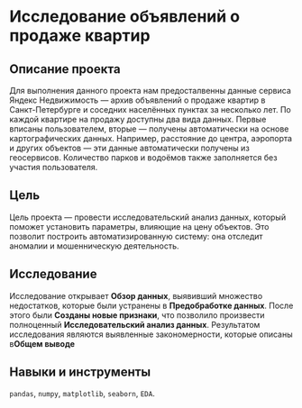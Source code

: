 # Исследование объявлений о продаже квартир

## Описание проекта

Для выполнения данного проекта нам предосталвенны данные сервиса Яндекс Недвижимость — архив объявлений о продаже квартир в Санкт-Петербурге и соседних населённых пунктах за несколько лет. 
По каждой квартире на продажу доступны два вида данных. Первые вписаны пользователем, вторые — получены автоматически на основе картографических данных. Например, расстояние до центра, аэропорта и других объектов — эти данные автоматически получены из геосервисов. Количество парков и водоёмов также заполняется без участия пользователя.

## Цель

Цель проекта — провести исследовательский анализ данных, который поможет установить параметры, влияющие на цену объектов. Это позволит построить автоматизированную систему: она отследит аномалии и мошенническую деятельность. 

## Исследование

Исследование открывает **Обзор данных**, выявивший множество недостатков, которые были устранены в **Предобработке данных**. После этого были **Созданы новые признаки**, что позволило произвести полноценный **Исследовательский анализ данных**. Результатом исследования являются выявленные закономерности, которые описаны в**Общем выводе**

## Навыки и инструменты

`pandas`, `numpy`, `matplotlib`, `seaborn`, `EDA`.
